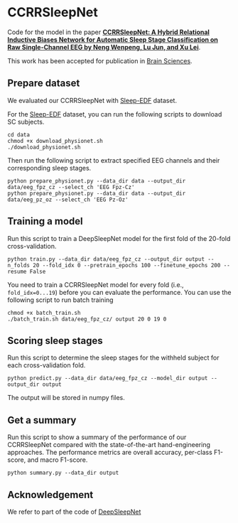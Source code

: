 # CCRRSleepNet #

Code for the model in the paper [**CCRRSleepNet: A Hybrid Relational Inductive Biases Network for Automatic Sleep Stage Classification on Raw Single-Channel EEG by Neng Wenpeng, Lu Jun, and Xu Lei**](https://www.mdpi.com/2076-3425/11/4/456#authors). 



This work has been accepted for publication in [Brain Sciences](https://www.mdpi.com/2076-3425/11/4/456#authors).


## Prepare dataset ##
We evaluated our CCRRSleepNet with [Sleep-EDF](https://physionet.org/pn4/sleep-edfx/) dataset.

For the [Sleep-EDF](https://physionet.org/pn4/sleep-edfx/) dataset, you can run the following scripts to download SC subjects.

    cd data
    chmod +x download_physionet.sh
    ./download_physionet.sh

Then run the following script to extract specified EEG channels and their corresponding sleep stages.

    python prepare_physionet.py --data_dir data --output_dir data/eeg_fpz_cz --select_ch 'EEG Fpz-Cz'
    python prepare_physionet.py --data_dir data --output_dir data/eeg_pz_oz --select_ch 'EEG Pz-Oz'


## Training a model ##
Run this script to train a DeepSleepNet model for the first fold of the 20-fold cross-validation.

    python train.py --data_dir data/eeg_fpz_cz --output_dir output --n_folds 20 --fold_idx 0 --pretrain_epochs 100 --finetune_epochs 200 --resume False

You need to train a CCRRSleepNet model for every fold (i.e., `fold_idx=0...19`) before you can evaluate the performance. You can use the following script to run batch training

    chmod +x batch_train.sh
    ./batch_train.sh data/eeg_fpz_cz/ output 20 0 19 0


## Scoring sleep stages ##
Run this script to determine the sleep stages for the withheld subject for each cross-validation fold.

    python predict.py --data_dir data/eeg_fpz_cz --model_dir output --output_dir output

The output will be stored in numpy files.


## Get a summary ##
Run this script to show a summary of the performance of our CCRRSleepNet compared with the state-of-the-art hand-engineering approaches. The performance metrics are overall accuracy, per-class F1-score, and macro F1-score.

    python summary.py --data_dir output



## Acknowledgement ##
We refer to part of the code of  [DeepSleepNet](https://github.com/akaraspt/deepsleepnet/)